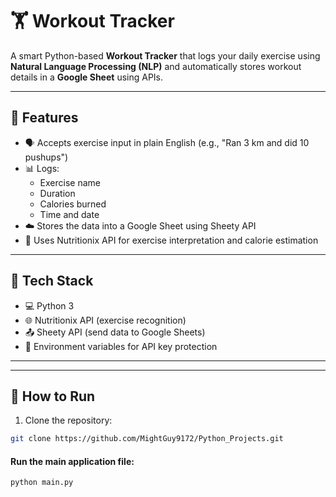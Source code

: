 # 🏋️ Workout Tracker

A smart Python-based **Workout Tracker** that logs your daily exercise using **Natural Language Processing (NLP)** and automatically stores workout details in a **Google Sheet** using APIs.

---

## 📌 Features

- 🗣️ Accepts exercise input in plain English (e.g., "Ran 3 km and did 10 pushups")
- 📊 Logs:
  - Exercise name
  - Duration
  - Calories burned
  - Time and date
- ☁️ Stores the data into a Google Sheet using Sheety API
- 💪 Uses Nutritionix API for exercise interpretation and calorie estimation

---

## 🔧 Tech Stack

- 💻 Python 3
- 🌐 Nutritionix API (exercise recognition)
- 📤 Sheety API (send data to Google Sheets)
- 🔐 Environment variables for API key protection

---

---

## 🚀 How to Run

1. Clone the repository:

```bash
git clone https://github.com/MightGuy9172/Python_Projects.git
```

#### Run the main application file:

```sh
python main.py
```
